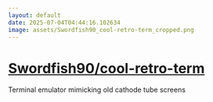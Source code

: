 ```yaml
---
layout: default
date: 2025-07-04T04:44:16.102634
image: assets/Swordfish90_cool-retro-term_cropped.png
---
```


# [Swordfish90/cool-retro-term](https://github.com/Swordfish90/cool-retro-term)

Terminal emulator mimicking old cathode tube screens
